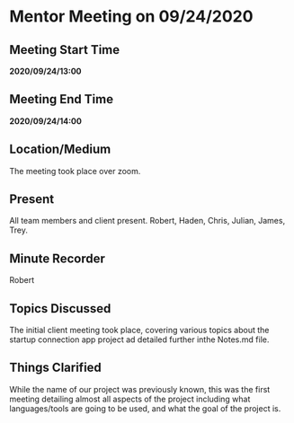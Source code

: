 # Mentor Meeting on 09/24/2020

## Meeting Start Time

**2020/09/24/13:00**

## Meeting End Time

**2020/09/24/14:00**

## Location/Medium

The meeting took place over zoom.

## Present

All team members and client present. Robert, Haden, Chris, Julian, James, Trey.

## Minute Recorder

Robert

## Topics Discussed

The initial client meeting took place, covering various topics about the startup connection app project ad detailed further inthe Notes.md file.

## Things Clarified

While the name of our project was previously known, this was the first meeting detailing almost all aspects of the project including what languages/tools are going to be used, and what the goal of the project is.
